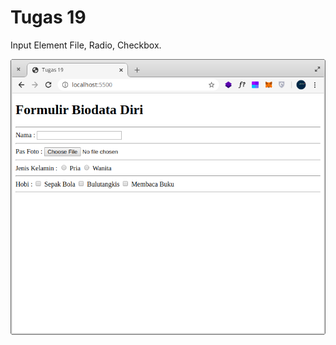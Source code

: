 # Tugas 19

Input Element File, Radio, Checkbox.

<p align="center"><img src="screen/tugas19.png" alt="Tugas 19" width="650"/></div></p>

